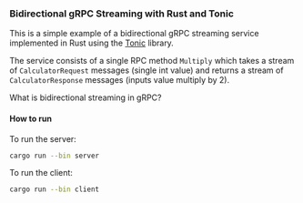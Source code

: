 ### Bidirectional gRPC Streaming with Rust and Tonic

This is a simple example of a bidirectional gRPC streaming service implemented in Rust using the [Tonic](https://github.com/hyperium/tonic) library.

The service consists of a single RPC method `Multiply` which takes a stream of `CalculatorRequest` messages (single int value) and returns a stream of `CalculatorResponse` messages (inputs value multiply by 2).

What is bidirectional streaming in gRPC?


#### How to run

To run the server:

```bash
cargo run --bin server
```

To run the client:

```bash
cargo run --bin client
```
